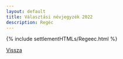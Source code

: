 ```yaml
---
layout: default
title: Választási névjegyzék 2022
description: Regéc
---
```


{% include settlementHTMLs/Regeec.html %}

[Vissza](../)